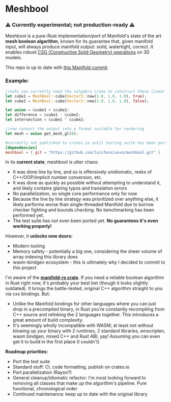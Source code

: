 # Meshbool

### ⚠️ Currently experimental; not production-ready ⚠️

Meshbool is a pure-Rust implementation/port of Manifold's state of the art **mesh boolean algorithm**, known for its guarantee that, given manifold input, will always produce manifold output: solid, watertight, correct. It enables robust [CSG (Constructive Solid Geometry) operations](https://en.wikipedia.org/wiki/Constructive_solid_geometry) on 3D models.

This repo is up to date with [this Manifold commit](https://github.com/elalish/manifold/tree/f6005ffa83832b845c4c7e3b32fc4358cd0f7248).

### Example:

```Rust
//note you currently need the nalgebra crate to construct these linear algebra objects
let cube1 = MeshBool::cube(Vector3::new(1.0, 1.0, 1.0), true);
let cube2 = MeshBool::cube(Vector3::new(1.0, 1.0, 1.0), false);

let union = &cube1 + &cube2;
let difference = &cube1 - &cube2;
let intersection = &cube1 ^ &cube2;

//now convert the output into a format suitable for rendering
let mesh = union.get_mesh_gl(0);
```

```TOML
#currently not published to crates.io until testing suite has been ported
[dependencies]
meshbool = { git = "https://github.com/luisfonsivevo/meshbool.git" }
```

In its **current state**, meshbool is utter chaos:

- It was done line by line, and so is offensively unidiomatic, reeks of C++/OOP/implicit number conversion, etc.
- It was done as quickly as possible without attempting to understand it, and likely contains glaring typos and translation errors
- No parallelization, so single core performance only for now
- Because the line by line strategy was prioritized over anything else, it likely performs worse than single-threaded Manifold due to borrow checker fighting and bounds checking. No benchmarking has been performed yet.
- The test suite has not even been ported yet. **No guarantees it's even working properly!**

However, it **unlocks new doors:**

- Modern tooling
- Memory safety - potentially a big one, considering the sheer volume of array indexing this library does
- wasm-bindgen ecosystem - this is ultimately why I decided to commit to this project

I'm aware of the **[manifold-rs crate](https://github.com/WilstonOreo/manifold-rs)**. If you need a reliable boolean algorithm in Rust right now, it's probably your best bet (though it looks slightly outdated). It brings the battle-tested, original C++ algorithm straight to you via cxx bindings. But:

- Unlike the Manifold bindings for other languages where you can just drop in a precompiled binary, in Rust you're constantly recompiling from C++ source and relinking the 2 languages together. This introduces a great amount of build complexity.
- It's seemingly wholly incompatible with WASM; at least not without blowing up your binary with 2 runtimes, 2 standard libraries, emscripten, wasm bindgen, mixed C++ and Rust ABI, yay! Assuming you can even get it to build in the first place (I couldn't)

**Roadmap priorities:**

- Port the test suite
- Standard stuff: CI, code formatting, publish on crates.io
- Port parallelization (Rayon?)
- General cleanup/idiomatic refactor: I'm most looking forward to removing all classes that make up the algorithm's pipeline. Pure functional, chronological order
- Continued maintenance: keep up to date with the original library
